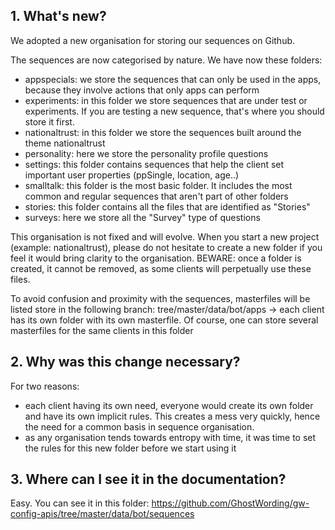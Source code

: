 
## 1. What's new?

We adopted a new organisation for storing our sequences on Github. 

The sequences are now categorised by nature. We have now these folders:
- appspecials: we store the sequences that can only be used in the apps, because they involve actions that only apps can perform
- experiments: in this folder we store sequences that are under test or experiments. If you are testing a new sequence, that's where you should store it first.
- nationaltrust: in this folder we store the sequences built around the theme nationaltrust
- personality: here we store the personality profile questions
- settings: this folder contains sequences that help the client set important user properties (ppSingle, location, age..)
- smalltalk: this folder is the most basic folder. It includes the most common and regular sequences that aren't part of other folders
- stories: this folder contains all the files that are identified as "Stories"
- surveys: here we store all the "Survey" type of questions

This organisation is not fixed and will evolve. When you start a new project (example: nationaltrust), please do not hesitate to create a new folder if you feel it would bring clarity to the organisation.
BEWARE: once a folder is created, it cannot be removed, as some clients will perpetually use these files.

To avoid confusion and proximity with the sequences, masterfiles will be listed store in the following branch: tree/master/data/bot/apps
-> each client has its own folder with its own masterfile. Of course, one can store several masterfiles for the same clients in this folder

## 2. Why was this change necessary?

For two reasons:
- each client having its own need, everyone would create its own folder and have its own implicit rules. This creates a mess very quickly, hence the need for a common basis in sequence organisation.
- as any organisation tends towards entropy with time, it was time to set the rules for this new folder before we start using it

## 3. Where can I see it in the documentation?

Easy. You can see it in this folder: https://github.com/GhostWording/gw-config-apis/tree/master/data/bot/sequences
